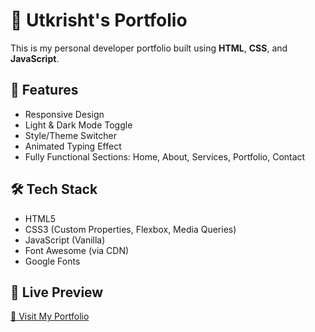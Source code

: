 # 💼 Utkrisht's Portfolio

This is my personal developer portfolio built using **HTML**, **CSS**, and **JavaScript**.

## 🔧 Features

- Responsive Design  
- Light & Dark Mode Toggle  
- Style/Theme Switcher  
- Animated Typing Effect  
- Fully Functional Sections: Home, About, Services, Portfolio, Contact  

## 🛠 Tech Stack

- HTML5  
- CSS3 (Custom Properties, Flexbox, Media Queries)  
- JavaScript (Vanilla)  
- Font Awesome (via CDN)  
- Google Fonts  

## 🚀 Live Preview

[🔗 Visit My Portfolio](https://utkrishtbhandari.com.np/) 


